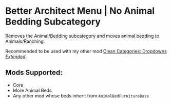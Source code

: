 # Better Architect Menu | No Animal Bedding Subcategory

Removes the Animal/Bedding subcategory and moves animal bedding to Animals/Ranching.

Recommended to be used with my other mod [Clean Categories: Dropdowns *Extended*](https://github.com/KobeRiddle-dev/Clean-Categories-Dropdowns-Extended).

## Mods Supported:

- Core
- More Animal Beds
- Any other mod whose beds inherit from `AnimalBedFurnitureBase`